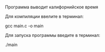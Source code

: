 Программа выводит калифорнийское время

Для компиляции ввелите в терминал:

gcc main.c -o main

Для запуска программы введите в терминал:

./main